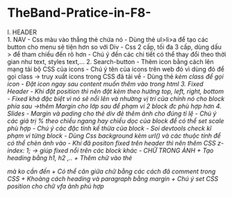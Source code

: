 # TheBand-Pratice-in-F8-
I. HEADER	
	1. NAV
		- Css màu vào thẳng thẻ chứa nó
		- Dùng thẻ ul>li>a để tạo các button cho menu sẽ tiện hơn so với Div
		- Css 2 cấp, tối đa 3 cấp, dùng dấu > để tham chiếu đến rõ hơn
		- Chú ý đến các chi tiết có thể thay đổi theo thời gian như text, styles text,...
  2. Search-button
		- Thêm icon bằng cách lên mạng tải bộ CSS của icons
		- Chú ý tên của icons trên web đó vì dùng đó để gọi class -> truy xuất icons trong CSS đã tải về
		- Dùng thẻ <i> kèm class để gọi icon
		- Đặt icon ngay sau content muốn thêm vào trong html
	3. Fixed Header
		- Khi đặt position thì nên đặt kèm theo hướng top, left, right, bottom
		- Fixed khá đặc biệt vì nó sẽ nổi lên và nhường vị trí của chính nó cho block phía sau ->thêm Margin cho lớp sau để phạm vi 2 block đc phù hợp hơn
	4. Slides
		- Margin và pading cho thẻ div đẻ thêm ảnh cho đúng tỉ lệ
		- Chú ý các giá trị % theo chiều ngang hay chiều dọc của block để có thể set scale phù hợp
		-	Chú ý các đặc tính kế thừa của block
		- Soi devtools check kĩ phạm vi từng block
		-	Dùng Css background kèm url() và các thuộc tính để có thể chèn ảnh vào 
		- Khi đã positon fixed trên header thì nên thêm CSS z-index: 1; -> giúp fixed nổi trên các block khác
		- CHỮ TRONG ẢNH
			+	Tạo heading bằng h1, h2 ,..
			+ Thêm chữ vào thẻ <div> mà ko cần đến <pr> 
			+ Có thể căn giữa chữ bằng các cách đã comment trong CSS
			+ Khoảng cách heading và paragraph bằng margin
			+ Chú ý set CSS position cho chữ vfa ảnh phủ hợp 